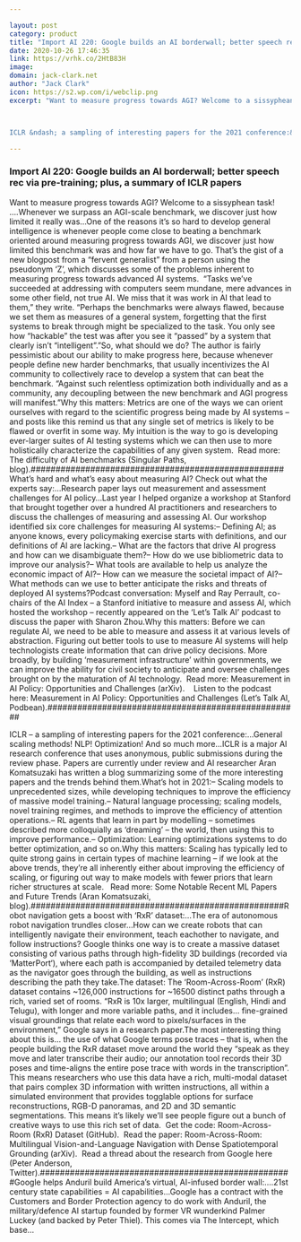```yaml
---

layout: post
category: product
title: "Import AI 220: Google builds an AI borderwall; better speech rec via pre-training; plus, a summary of ICLR papers"
date: 2020-10-26 17:46:35
link: https://vrhk.co/2HtB83H
image: 
domain: jack-clark.net
author: "Jack Clark"
icon: https://s2.wp.com/i/webclip.png
excerpt: "Want to measure progress towards AGI? Welcome to a sissyphean task! &hellip;.Whenever we surpass an AGI-scale benchmark, we discover just how limited it really was&hellip;One of the reasons it&rsquo;s so hard to develop general intelligence is whenever people come close to beating a benchmark oriented around measuring progress towards AGI, we discover just how limited this benchmark was and how far we have to go. That&rsquo;s the gist of a new blogpost from a &ldquo;fervent generalist&rdquo; from a person using the pseudonym &lsquo;Z&rsquo;, which discusses some of the problems inherent to measuring progress towards advanced AI systems.&nbsp; &ldquo;Tasks we&rsquo;ve succeeded at addressing with computers seem mundane, mere advances in some other field, not true AI. We miss that it was work in AI that lead to them,&rdquo; they write. &ldquo;Perhaps the benchmarks were always flawed, because we set them as measures of a general system, forgetting that the first systems to break through might be specialized to the task. You only see how &ldquo;hackable&rdquo; the test was after you see it &ldquo;passed&rdquo; by a system that clearly isn&rsquo;t &ldquo;intelligent&rdquo;.&rdquo;So, what should we do? The author is fairly pessimistic about our ability to make progress here, because whenever people define new harder benchmarks, that usually incentivizes the AI community to collectively race to develop a system that can beat the benchmark. &ldquo;Against such relentless optimization both individually and as a community, any decoupling between the new benchmark and AGI progress will manifest.&rdquo;Why this matters: Metrics are one of the ways we can orient ourselves with regard to the scientific progress being made by AI systems &ndash; and posts like this remind us that any single set of metrics is likely to be flawed or overfit in some way. My intuition is the way to go is developing ever-larger suites of AI testing systems which we can then use to more holistically characterize the capabilities of any given system.&nbsp; Read more: The difficulty of AI benchmarks (Singular Paths, blog).###################################################What&rsquo;s hard and what&rsquo;s easy about measuring AI? Check out what the experts say:&hellip;Research paper lays out measurement and assessment challenges for AI policy&hellip;Last year I helped organize a workshop at Stanford that brought together over a hundred AI practitioners and researchers to discuss the challenges of measuring and assessing AI. Our workshop identified six core challenges for measuring AI systems:&ndash; Defining AI; as anyone knows, every policymaking exercise starts with definitions, and our definitions of AI are lacking.&ndash; What are the factors that drive AI progress and how can we disambiguate them?&ndash; How do we use bibliometric data to improve our analysis?&ndash; What tools are available to help us analyze the economic impact of AI?&ndash; How can we measure the societal impact of AI?&ndash; What methods can we use to better anticipate the risks and threats of deployed AI systems?Podcast conversation: Myself and Ray Perrault, co-chairs of the AI Index &ndash; a Stanford initiative to measure and assess AI, which hosted the workshop &ndash; recently appeared on the &lsquo;Let&rsquo;s Talk AI&rsquo; podcast to discuss the paper with Sharon Zhou.Why this matters: Before we can regulate AI, we need to be able to measure and assess it at various levels of abstraction. Figuring out better tools to use to measure AI systems will help technologists create information that can drive policy decisions. More broadly, by building &lsquo;measurement infrastructure&rsquo; within governments, we can improve the ability for civil society to anticipate and oversee challenges brought on by the maturation of AI technology.&nbsp; Read more: Measurement in AI Policy: Opportunities and Challenges (arXiv).&nbsp; &nbsp; Listen to the podcast here: Measurement in AI Policy: Opportunities and Challenges (Let&rsquo;s Talk AI, Podbean).###################################################



ICLR &ndash; a sampling of interesting papers for the 2021 conference:&hellip;General scaling methods! NLP! Optimization! And so much more&hellip;ICLR is a major AI research conference that uses anonymous, public submissions during the review phase. Papers are currently under review and AI researcher Aran Komatsuzaki has written a blog summarizing some of the more interesting papers and the trends behind them.What&rsquo;s hot in 2021:&ndash; Scaling models to unprecedented sizes, while developing techniques to improve the efficiency of massive model training.&ndash; Natural language processing; scaling models, novel training regimes, and methods to improve the efficiency of attention operations.&ndash; RL agents that learn in part by modelling &ndash; sometimes described more colloquially as &lsquo;dreaming&rsquo; &ndash; the world, then using this to improve performance.&ndash; Optimization: Learning optimizations systems to do better optimization, and so on.Why this matters: Scaling has typically led to quite strong gains in certain types of machine learning &ndash; if we look at the above trends, they&rsquo;re all inherently either about improving the efficiency of scaling, or figuring out way to make models with fewer priors that learn richer structures at scale.&nbsp;&nbsp; Read more: Some Notable Recent ML Papers and Future Trends (Aran Komatsuzaki, blog).###################################################Robot navigation gets a boost with &lsquo;RxR&rsquo; dataset:&hellip;The era of autonomous robot navigation trundles closer&hellip;How can we create robots that can intelligently navigate their environment, teach eachother to navigate, and follow instructions? Google thinks one way is to create a massive dataset consisting of various paths through high-fidelity 3D buildings (recorded via &lsquo;MatterPort&lsquo;), where each path is accompanied by detailed telemetry data as the navigator goes through the building, as well as instructions describing the path they take.The dataset: The &lsquo;Room-Across-Room&rsquo; (RxR) dataset contains ~126,000 instructions for ~16500 distinct paths through a rich, varied set of rooms. &ldquo;RxR is 10x larger, multilingual (English, Hindi and Telugu), with longer and more variable paths, and it includes&hellip; fine-grained visual groundings that relate each word to pixels/surfaces in the environment,&rdquo; Google says in a research paper.The most interesting thing about this is&hellip; the use of what Google terms pose traces &ndash; that is, when the people building the RxR dataset move around the world they &ldquo;speak as they move and later transcribe their audio; our annotation tool records their 3D poses and time-aligns the entire pose trace with words in the transcription&rdquo;. This means researchers who use this data have a rich, multi-modal dataset that pairs complex 3D information with written instructions, all within a simulated environment that provides togglable options for surface reconstructions, RGB-D panoramas, and 2D and 3D semantic segmentations. This means it&rsquo;s likely we&rsquo;ll see people figure out a bunch of creative ways to use this rich set of data.&nbsp; Get the code: Room-Across-Room (RxR) Dataset (GitHub).&nbsp; Read the paper: Room-Across-Room: Multilingual Vision-and-Language Navigation with Dense Spatiotemporal Grounding (arXiv).&nbsp; Read a thread about the research from Google here (Peter Anderson, Twitter).###################################################Google helps Anduril build America&rsquo;s virtual, AI-infused border wall:&hellip;.21st century state capabilities = AI capabilities&hellip;Google has a contract with the Customers and Border Protection agency to do work with Anduril, the military/defence AI startup founded by former VR wunderkind Palmer Luckey (and backed by Peter Thiel). This comes via The Intercept, which base…"

---
```


### Import AI 220: Google builds an AI borderwall; better speech rec via pre-training; plus, a summary of ICLR papers

Want to measure progress towards AGI? Welcome to a sissyphean task! &hellip;.Whenever we surpass an AGI-scale benchmark, we discover just how limited it really was&hellip;One of the reasons it&rsquo;s so hard to develop general intelligence is whenever people come close to beating a benchmark oriented around measuring progress towards AGI, we discover just how limited this benchmark was and how far we have to go. That&rsquo;s the gist of a new blogpost from a &ldquo;fervent generalist&rdquo; from a person using the pseudonym &lsquo;Z&rsquo;, which discusses some of the problems inherent to measuring progress towards advanced AI systems.&nbsp; &ldquo;Tasks we&rsquo;ve succeeded at addressing with computers seem mundane, mere advances in some other field, not true AI. We miss that it was work in AI that lead to them,&rdquo; they write. &ldquo;Perhaps the benchmarks were always flawed, because we set them as measures of a general system, forgetting that the first systems to break through might be specialized to the task. You only see how &ldquo;hackable&rdquo; the test was after you see it &ldquo;passed&rdquo; by a system that clearly isn&rsquo;t &ldquo;intelligent&rdquo;.&rdquo;So, what should we do? The author is fairly pessimistic about our ability to make progress here, because whenever people define new harder benchmarks, that usually incentivizes the AI community to collectively race to develop a system that can beat the benchmark. &ldquo;Against such relentless optimization both individually and as a community, any decoupling between the new benchmark and AGI progress will manifest.&rdquo;Why this matters: Metrics are one of the ways we can orient ourselves with regard to the scientific progress being made by AI systems &ndash; and posts like this remind us that any single set of metrics is likely to be flawed or overfit in some way. My intuition is the way to go is developing ever-larger suites of AI testing systems which we can then use to more holistically characterize the capabilities of any given system.&nbsp; Read more: The difficulty of AI benchmarks (Singular Paths, blog).###################################################What&rsquo;s hard and what&rsquo;s easy about measuring AI? Check out what the experts say:&hellip;Research paper lays out measurement and assessment challenges for AI policy&hellip;Last year I helped organize a workshop at Stanford that brought together over a hundred AI practitioners and researchers to discuss the challenges of measuring and assessing AI. Our workshop identified six core challenges for measuring AI systems:&ndash; Defining AI; as anyone knows, every policymaking exercise starts with definitions, and our definitions of AI are lacking.&ndash; What are the factors that drive AI progress and how can we disambiguate them?&ndash; How do we use bibliometric data to improve our analysis?&ndash; What tools are available to help us analyze the economic impact of AI?&ndash; How can we measure the societal impact of AI?&ndash; What methods can we use to better anticipate the risks and threats of deployed AI systems?Podcast conversation: Myself and Ray Perrault, co-chairs of the AI Index &ndash; a Stanford initiative to measure and assess AI, which hosted the workshop &ndash; recently appeared on the &lsquo;Let&rsquo;s Talk AI&rsquo; podcast to discuss the paper with Sharon Zhou.Why this matters: Before we can regulate AI, we need to be able to measure and assess it at various levels of abstraction. Figuring out better tools to use to measure AI systems will help technologists create information that can drive policy decisions. More broadly, by building &lsquo;measurement infrastructure&rsquo; within governments, we can improve the ability for civil society to anticipate and oversee challenges brought on by the maturation of AI technology.&nbsp; Read more: Measurement in AI Policy: Opportunities and Challenges (arXiv).&nbsp; &nbsp; Listen to the podcast here: Measurement in AI Policy: Opportunities and Challenges (Let&rsquo;s Talk AI, Podbean).###################################################



ICLR &ndash; a sampling of interesting papers for the 2021 conference:&hellip;General scaling methods! NLP! Optimization! And so much more&hellip;ICLR is a major AI research conference that uses anonymous, public submissions during the review phase. Papers are currently under review and AI researcher Aran Komatsuzaki has written a blog summarizing some of the more interesting papers and the trends behind them.What&rsquo;s hot in 2021:&ndash; Scaling models to unprecedented sizes, while developing techniques to improve the efficiency of massive model training.&ndash; Natural language processing; scaling models, novel training regimes, and methods to improve the efficiency of attention operations.&ndash; RL agents that learn in part by modelling &ndash; sometimes described more colloquially as &lsquo;dreaming&rsquo; &ndash; the world, then using this to improve performance.&ndash; Optimization: Learning optimizations systems to do better optimization, and so on.Why this matters: Scaling has typically led to quite strong gains in certain types of machine learning &ndash; if we look at the above trends, they&rsquo;re all inherently either about improving the efficiency of scaling, or figuring out way to make models with fewer priors that learn richer structures at scale.&nbsp;&nbsp; Read more: Some Notable Recent ML Papers and Future Trends (Aran Komatsuzaki, blog).###################################################Robot navigation gets a boost with &lsquo;RxR&rsquo; dataset:&hellip;The era of autonomous robot navigation trundles closer&hellip;How can we create robots that can intelligently navigate their environment, teach eachother to navigate, and follow instructions? Google thinks one way is to create a massive dataset consisting of various paths through high-fidelity 3D buildings (recorded via &lsquo;MatterPort&lsquo;), where each path is accompanied by detailed telemetry data as the navigator goes through the building, as well as instructions describing the path they take.The dataset: The &lsquo;Room-Across-Room&rsquo; (RxR) dataset contains ~126,000 instructions for ~16500 distinct paths through a rich, varied set of rooms. &ldquo;RxR is 10x larger, multilingual (English, Hindi and Telugu), with longer and more variable paths, and it includes&hellip; fine-grained visual groundings that relate each word to pixels/surfaces in the environment,&rdquo; Google says in a research paper.The most interesting thing about this is&hellip; the use of what Google terms pose traces &ndash; that is, when the people building the RxR dataset move around the world they &ldquo;speak as they move and later transcribe their audio; our annotation tool records their 3D poses and time-aligns the entire pose trace with words in the transcription&rdquo;. This means researchers who use this data have a rich, multi-modal dataset that pairs complex 3D information with written instructions, all within a simulated environment that provides togglable options for surface reconstructions, RGB-D panoramas, and 2D and 3D semantic segmentations. This means it&rsquo;s likely we&rsquo;ll see people figure out a bunch of creative ways to use this rich set of data.&nbsp; Get the code: Room-Across-Room (RxR) Dataset (GitHub).&nbsp; Read the paper: Room-Across-Room: Multilingual Vision-and-Language Navigation with Dense Spatiotemporal Grounding (arXiv).&nbsp; Read a thread about the research from Google here (Peter Anderson, Twitter).###################################################Google helps Anduril build America&rsquo;s virtual, AI-infused border wall:&hellip;.21st century state capabilities = AI capabilities&hellip;Google has a contract with the Customers and Border Protection agency to do work with Anduril, the military/defence AI startup founded by former VR wunderkind Palmer Luckey (and backed by Peter Thiel). This comes via The Intercept, which base…